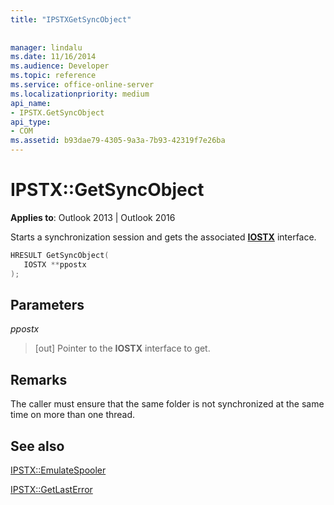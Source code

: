 ```yaml
---
title: "IPSTXGetSyncObject"
 
 
manager: lindalu
ms.date: 11/16/2014
ms.audience: Developer
ms.topic: reference
ms.service: office-online-server
ms.localizationpriority: medium
api_name:
- IPSTX.GetSyncObject
api_type:
- COM
ms.assetid: b93dae79-4305-9a3a-7b93-42319f7e26ba
---
```


# IPSTX::GetSyncObject

  
  
**Applies to**: Outlook 2013 | Outlook 2016 
  
Starts a synchronization session and gets the associated **[IOSTX](iostxiunknown.md)** interface. 
  
```cpp
HRESULT GetSyncObject( 
   IOSTX **ppostx 
);
```

## Parameters

 _ppostx_
  
> [out] Pointer to the **IOSTX** interface to get. 
    
## Remarks

The caller must ensure that the same folder is not synchronized at the same time on more than one thread.
  
## See also



[IPSTX::EmulateSpooler](ipstx-emulatespooler.md)
  
[IPSTX::GetLastError](ipstx-getlasterror.md)

